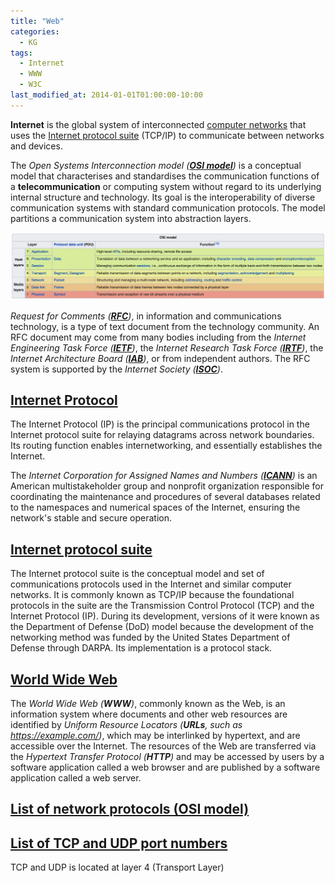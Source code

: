 ```yaml
---
title: "Web"
categories:
  - KG
tags:
  - Internet
  - WWW
  - W3C
last_modified_at: 2014-01-01T01:00:00-10:00
---
```


**Internet** is the global system of interconnected [computer networks](https://en.wikipedia.org/wiki/Computer_network) that uses the [Internet protocol suite](https://en.wikipedia.org/wiki/Internet_protocol_suite) (TCP/IP) to communicate between networks and devices.

The _Open Systems Interconnection model (**[OSI model](https://en.wikipedia.org/wiki/OSI_model)**)_ is a conceptual model that characterises and standardises the communication functions of a **telecommunication** or computing system without regard to its underlying internal structure and technology. Its goal is the interoperability of diverse communication systems with standard communication protocols. The model partitions a communication system into abstraction layers.

![](/assets/images/posts/2014-01-01-Web/OSImodel-LayerArchitecture.png)

_Request for Comments (**[RFC](https://www.rfc-editor.org/retrieve/)**)_, in information and communications technology, is a type of text document from the technology community. An RFC document may come from many bodies including from the _Internet Engineering Task Force (**[IETF](https://www.ietf.org/)**)_, the _Internet Research Task Force (**[IRTF](https://irtf.org/)**)_, the _Internet Architecture Board (**[IAB](https://www.iab.org/)**)_, or from independent authors. The RFC system is supported by the _Internet Society (**[ISOC](https://www.internetsociety.org/)**)_.

## [Internet Protocol](https://en.wikipedia.org/wiki/Internet_Protocol)

The Internet Protocol (IP) is the principal communications protocol in the Internet protocol suite for relaying datagrams across network boundaries. Its routing function enables internetworking, and essentially establishes the Internet.

The _Internet Corporation for Assigned Names and Numbers (**[ICANN](https://www.icann.org/)**)_ is an American multistakeholder group and nonprofit organization responsible for coordinating the maintenance and procedures of several databases related to the namespaces and numerical spaces of the Internet, ensuring the network's stable and secure operation.

## [Internet protocol suite](https://en.wikipedia.org/wiki/Internet_protocol_suite)

The Internet protocol suite is the conceptual model and set of communications protocols used in the Internet and similar computer networks. It is commonly known as TCP/IP because the foundational protocols in the suite are the Transmission Control Protocol (TCP) and the Internet Protocol (IP). During its development, versions of it were known as the Department of Defense (DoD) model because the development of the networking method was funded by the United States Department of Defense through DARPA. Its implementation is a protocol stack. 

## [World Wide Web](https://en.wikipedia.org/wiki/World_Wide_Web)

The _World Wide Web (**WWW**)_, commonly known as the Web, is an information system where documents and other web resources are identified by _Uniform Resource Locators (**URLs**, such as https://example.com/)_, which may be interlinked by hypertext, and are accessible over the Internet. The resources of the Web are transferred via the _Hypertext Transfer Protocol (**HTTP**)_ and may be accessed by users by a software application called a web browser and are published by a software application called a web server.

## [List of network protocols (OSI model)](https://en.wikipedia.org/wiki/List_of_network_protocols_(OSI_model))

## [List of TCP and UDP port numbers](https://en.wikipedia.org/wiki/List_of_TCP_and_UDP_port_numbers)

TCP and UDP is located at layer 4 (Transport Layer)

